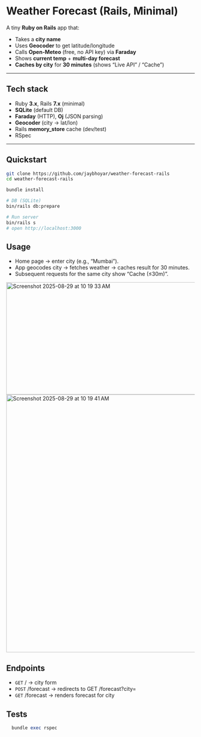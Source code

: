 # Weather Forecast (Rails, Minimal)

A tiny **Ruby on Rails** app that:

- Takes a **city name**
- Uses **Geocoder** to get latitude/longitude
- Calls **Open-Meteo** (free, no API key) via **Faraday**
- Shows **current temp** + **multi-day forecast**
- **Caches by city** for **30 minutes** (shows “Live API” / “Cache”)
---

## Tech stack

- Ruby **3.x**, Rails **7.x** (minimal)
- **SQLite** (default DB)
- **Faraday** (HTTP), **Oj** (JSON parsing)
- **Geocoder** (city → lat/lon)
- Rails **memory_store** cache (dev/test)
- RSpec

---

## Quickstart

```bash
git clone https://github.com/jaybhoyar/weather-forecast-rails
cd weather-forecast-rails

bundle install

# DB (SQLite)
bin/rails db:prepare

# Run server
bin/rails s
# open http://localhost:3000
```


## Usage
  - Home page → enter city (e.g., “Mumbai”).
  - App geocodes city → fetches weather → caches result for 30 minutes.
  - Subsequent requests for the same city show “Cache (≤30m)”.

<img width="648" height="300" alt="Screenshot 2025-08-29 at 10 19 33 AM" src="https://github.com/user-attachments/assets/f10d183f-a64e-4976-854d-28c2a5c964f1" />


<img width="786" height="689" alt="Screenshot 2025-08-29 at 10 19 41 AM" src="https://github.com/user-attachments/assets/eb3a42f5-1dc2-4038-8c3e-2a387b872d39" />




## Endpoints
  - `GET` / → city form
  - `POST` /forecast → redirects to GET /forecast?city=<name>
  - `GET` /forecast → renders forecast for city

## Tests
  ```ruby
    bundle exec rspec
  ```
